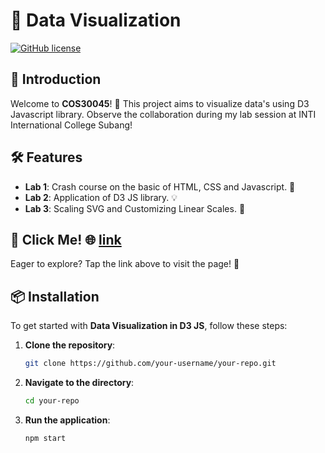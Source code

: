 # 🚀 Data Visualization

[![GitHub license](https://img.shields.io/badge/license-MIT-blue.svg)](LICENSE) 

## 🌟 Introduction

Welcome to **COS30045**! 🎉 This project aims to visualize data's using D3 Javascript library. Observe the collaboration during my lab session at INTI International College Subang! 

## 🛠️ Features

- **Lab 1**: Crash course on the basic of HTML, CSS and Javascript. 🚀
- **Lab 2**: Application of D3 JS library. 💡
- **Lab 3**: Scaling SVG and Customizing Linear Scales. 📏

## 🌟 Click Me! 🌐 [link](https://elvinny-is-coding.github.io/Data-Visualization/index.html)
Eager to explore? Tap the link above to visit the page! 🚀

## 📦 Installation

To get started with **Data Visualization in D3 JS**, follow these steps:

1. **Clone the repository**: 
    ```bash
    git clone https://github.com/your-username/your-repo.git
    ```
2. **Navigate to the directory**: 
    ```bash
    cd your-repo
    ```
3. **Run the application**: 
    ```bash
    npm start
    ```

